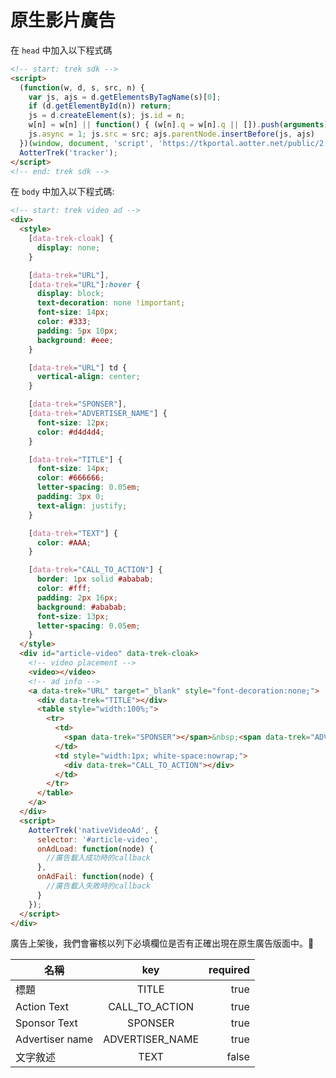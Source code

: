 # 原生影片廣告

在 `head` 中加入以下程式碼

```html
<!-- start: trek sdk -->
<script>
  (function(w, d, s, src, n) {
    var js, ajs = d.getElementsByTagName(s)[0];
    if (d.getElementById(n)) return;
    js = d.createElement(s); js.id = n;
    w[n] = w[n] || function() { (w[n].q = w[n].q || []).push(arguments) }; w[n].l = 1 * new Date();
    js.async = 1; js.src = src; ajs.parentNode.insertBefore(js, ajs)
  })(window, document, 'script', 'https://tkportal.aotter.net/public/2.4.0/sdk.js', 'AotterTrek');
  AotterTrek('tracker');
</script>
<!-- end: trek sdk -->
```

在 `body` 中加入以下程式碼: 

```html
<!-- start: trek video ad -->
<div>
  <style>
    [data-trek-cloak] {
      display: none;
    }

    [data-trek="URL"],
    [data-trek="URL"]:hover {
      display: block;
      text-decoration: none !important;
      font-size: 14px;
      color: #333;
      padding: 5px 10px;
      background: #eee;
    }

    [data-trek="URL"] td {
      vertical-align: center;
    }

    [data-trek="SPONSER"],
    [data-trek="ADVERTISER_NAME"] {
      font-size: 12px;
      color: #d4d4d4;
    }

    [data-trek="TITLE"] {
      font-size: 14px;
      color: #666666;
      letter-spacing: 0.05em;
      padding: 3px 0;
      text-align: justify;
    }

    [data-trek="TEXT"] {
      color: #AAA;
    }

    [data-trek="CALL_TO_ACTION"] {
      border: 1px solid #ababab;
      color: #fff;
      padding: 2px 16px;
      background: #ababab;
      font-size: 13px;
      letter-spacing: 0.05em;
    }
  </style>
  <div id="article-video" data-trek-cloak>
    <!-- video placement -->
    <video></video>
    <!-- ad info -->
    <a data-trek="URL" target="_blank" style="font-decoration:none;">
      <div data-trek="TITLE"></div>
      <table style="width:100%;">
        <tr>
          <td>
            <span data-trek="SPONSER"></span>&nbsp;<span data-trek="ADVERTISER_NAME"></span>
          </td>
          <td style="width:1px; white-space:nowrap;">
            <div data-trek="CALL_TO_ACTION"></div>
          </td>
        </tr>
      </table>
    </a>
  </div>
  <script>
    AotterTrek('nativeVideoAd', {
      selector: '#article-video',
      onAdLoad: function(node) {
        //廣告載入成功時的callback
      },
      onAdFail: function(node) {
        //廣告載入失敗時的callback
      }
    });
  </script>
</div>
```

廣告上架後，我們會審核以列下必填欄位是否有正確出現在原生廣告版面中。

| 名稱        | key           | required  |
| ------------- |:-------------:| -----:|
| 標題      | TITLE      |  true |
| Action Text      | CALL_TO_ACTION | true |
| Sponsor Text      | SPONSER      |  true |
| Advertiser name      | ADVERTISER_NAME      |  true |
| 文字敘述 | TEXT      |    false |


